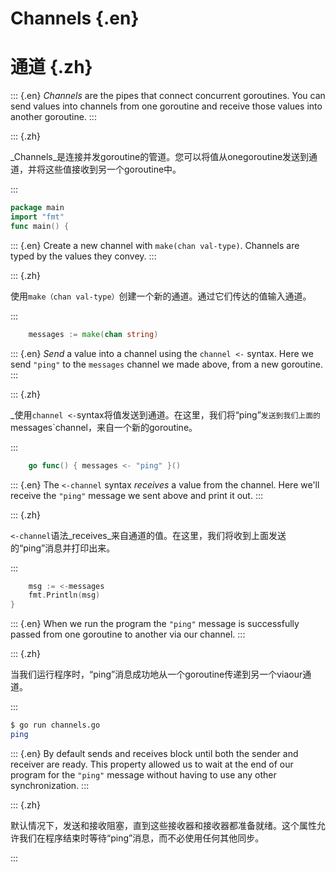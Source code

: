 
# Channels {.en}


# 通道 {.zh}


::: {.en}
_Channels_ are the pipes that connect concurrent
goroutines. You can send values into channels from one
goroutine and receive those values into another
goroutine.
:::

::: {.zh}

_Channels_是连接并发goroutine的管道。您可以将值从onegoroutine发送到通道，并将这些值接收到另一个goroutine中。

:::


```go
package main
import "fmt"
func main() {
```


::: {.en}
Create a new channel with `make(chan val-type)`.
Channels are typed by the values they convey.
:::

::: {.zh}

使用`make（chan val-type）`创建一个新的通道。通过它们传达的值输入通道。

:::


```go
	messages := make(chan string)
```


::: {.en}
_Send_ a value into a channel using the `channel <-`
syntax. Here we send `"ping"`  to the `messages`
channel we made above, from a new goroutine.
:::

::: {.zh}

_使用`channel <-`syntax将值发送到通道。在这里，我们将“ping”`发送到我们上面的`messages`channel，来自一个新的goroutine。

:::


```go
	go func() { messages <- "ping" }()
```


::: {.en}
The `<-channel` syntax _receives_ a value from the
channel. Here we'll receive the `"ping"` message
we sent above and print it out.
:::

::: {.zh}

`<-channel`语法_receives_来自通道的值。在这里，我们将收到上面发送的“ping”消息并打印出来。

:::


```go
	msg := <-messages
	fmt.Println(msg)
}
```


::: {.en}
When we run the program the `"ping"` message is
successfully passed from one goroutine to another via
our channel.
:::

::: {.zh}

当我们运行程序时，“ping”消息成功地从一个goroutine传递到另一个viaour通道。

:::


```bash
$ go run channels.go 
ping
```


::: {.en}
By default sends and receives block until both the
sender and receiver are ready. This property allowed
us to wait at the end of our program for the `"ping"`
message without having to use any other synchronization.
:::

::: {.zh}

默认情况下，发送和接收阻塞，直到这些接收器和接收器都准备就绪。这个属性允许我们在程序结束时等待“ping”消息，而不必使用任何其他同步。

:::


